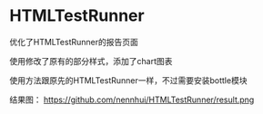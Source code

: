 # HTMLTestRunner
优化了HTMLTestRunner的报告页面


使用修改了原有的部分样式，添加了chart图表

使用方法跟原先的HTMLTestRunner一样，不过需要安装bottle模块

结果图：
https://github.com/nennhui/HTMLTestRunner/result.png


